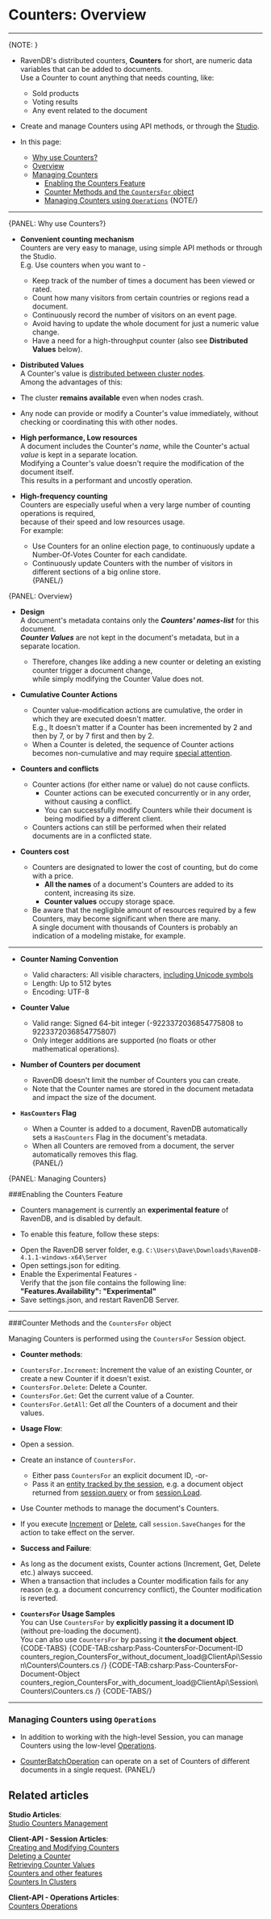 # Counters: Overview
---

{NOTE: }

* RavenDB's distributed counters, **Counters** for short, are numeric data variables that can be added to documents.  
  Use a Counter to count anything that needs counting, like:
   * Sold products  
   * Voting results  
   * Any event related to the document  

* Create and manage Counters using API methods, or through the [Studio](../../../studio/database/documents/document-view/additional-features/counters).  

* In this page:  
  * [Why use Counters?](../../../client-api/session/counters/overview#why-use-counters?)  
  * [Overview](../../../client-api/session/counters/overview#overview)  
  * [Managing Counters](../../../client-api/session/counters/overview#managing-counters)  
      * [Enabling the Counters Feature](../../../client-api/session/counters/overview#enabling-the-counters-feature)  
      * [Counter Methods and the `CountersFor` object](../../../client-api/session/counters/overview#counter-methods-and-the--object)  
      * [Managing Counters using `Operations`](../../../client-api/session/counters/overview#managing-counters-using-)
{NOTE/}

---

{PANEL: Why use Counters?}

* **Convenient counting mechanism**  
Counters are very easy to manage, using simple API methods or through the Studio.  
E.g. Use counters when you want to -  
  - Keep track of the number of times a document has been viewed or rated.  
  - Count how many visitors from certain countries or regions read a document.  
  - Continuously record the number of visitors on an event page.  
  - Avoid having to update the whole document for just a numeric value change.  
  - Have a need for a high-throughput counter (also see **Distributed Values** below).  

* **Distributed Values**  
A Counter's value is [distributed between cluster nodes](../../../client-api/session/counters/counters-in-clusters).  
Among the advantages of this:  

 * The cluster **remains available** even when nodes crash.  
 * Any node can provide or modify a Counter's value immediately, without checking or coordinating this with other nodes.  

* **High performance, Low resources**  
A document includes the Counter's _name_, while the Counter's actual _value_ is kept in a separate location.  
Modifying a Counter's value doesn't require the modification of the document itself.  
This results in a performant and uncostly operation.

* **High-frequency counting**  
Counters are especially useful when a very large number of counting operations is required,  
because of their speed and low resources usage.  
For example:  
  - Use Counters for an online election page, to continuously update a Number-Of-Votes Counter for each candidate.  
  - Continuously update Counters with the number of visitors in different sections of a big online store.  
{PANEL/}

{PANEL: Overview}

* **Design**  
  A document's metadata contains only the ***Counters' names-list*** for this document.  
  ***Counter Values*** are not kept in the document's metadata, but in a separate location.  
  * Therefore, changes like adding a new counter or deleting an existing counter trigger a document change,  
    while simply modifying the Counter Value does not.  

* **Cumulative Counter Actions**  
   - Counter value-modification actions are cumulative, the order in which they are executed doesn't matter.  
     E.g., It doesn't matter if a Counter has been incremented by 2 and then by 7, or by 7 first and then by 2.  
   - When a Counter is deleted, the sequence of Counter actions becomes non-cumulative and may require [special attention](../../../client-api/session/counters/counters-in-clusters#concurrent-delete-and-increment).  

* **Counters and conflicts**  
  * Counter actions (for either name or value) do not cause conflicts.  
      - Counter actions can be executed concurrently or in any order, without causing a conflict.  
      - You can successfully modify Counters while their document is being modified by a different client.  
  * Counters actions can still be performed when their related documents are in a conflicted state.  

* **Counters cost**  
  * Counters are designated to lower the cost of counting, but do come with a price.  
     * **All the names** of a document's Counters are added to its content, increasing its size.  
     * **Counter values** occupy storage space.  
  * Be aware that the negligible amount of resources required by a few Counters, 
    may become significant when there are many.  
    A single document with thousands of Counters is probably an indication of a modeling mistake, 
    for example.

---

* **Counter Naming Convention**  
    * Valid characters: All visible characters, [including Unicode symbols](../../../studio/database/documents/document-view/additional-features/counters#section)  
    * Length: Up to 512 bytes  
    * Encoding: UTF-8  

* **Counter Value**  
    * Valid range: Signed 64-bit integer (-9223372036854775808 to 9223372036854775807)  
    * Only integer additions are supported (no floats or other mathematical operations).

* **Number of Counters per document**  
    * RavenDB doesn't limit the number of Counters you can create.  
    * Note that the Counter names are stored in the document metadata and impact the size of the document.  

* **`HasCounters` Flag**  
    * When a Counter is added to a document, RavenDB automatically sets a `HasCounters` Flag in the document's metadata.  
    * When all Counters are removed from a document, the server automatically removes this flag.  
{PANEL/}

{PANEL: Managing Counters}

###Enabling the Counters Feature

* Counters management is currently an **experimental feature** of RavenDB, and is disabled by default.  

*  To enable this feature, follow these steps:  
  - Open the RavenDB server folder, e.g. `C:\Users\Dave\Downloads\RavenDB-4.1.1-windows-x64\Server`  
  - Open settings.json for editing.  
  - Enable the Experimental Features -  
    Verify that the json file contains the following line: **"Features.Availability": "Experimental"**  
  - Save settings.json, and restart RavenDB Server.  

---

###Counter Methods and the `CountersFor` object

Managing Counters is performed using the `CountersFor` Session object.  

*  **Counter methods**:  
  - `CountersFor.Increment`: Increment the value of an existing Counter, or create a new Counter if it doesn't exist.  
  - `CountersFor.Delete`: Delete a Counter.  
  - `CountersFor.Get`: Get the current value of a Counter.  
  - `CountersFor.GetAll`: Get _all_ the Counters of a document and their values.  

*  **Usage Flow**:  
  * Open a session.  
  * Create an instance of `CountersFor`.  
      * Either pass `CountersFor` an explicit document ID, -or-  
      * Pass it an [entity tracked by the session](../../../client-api/session/loading-entities), e.g. a document object returned from [session.query](../../../client-api/session/querying/how-to-query) or from [session.Load](../../../client-api/session/loading-entities#load).  
  * Use Counter methods to manage the document's Counters.  
  * If you execute [Increment](../../../client-api/session/counters/create-or-modify) or [Delete](../../../client-api/session/counters/delete), call `session.SaveChanges` for the action to take effect on the server.  

*  **Success and Failure**:  
  - As long as the document exists, Counter actions (Increment, Get, Delete etc.) always succeed.
  - When a transaction that includes a Counter modification fails for any reason (e.g. a document concurrency conflict), 
    the Counter modification is reverted.

* **`CountersFor` Usage Samples**  
  You can Use `CountersFor` by **explicitly passing it a document ID** (without pre-loading the document).  
  You can also use `CountersFor` by passing it **the document object**.  
  {CODE-TABS}
  {CODE-TAB:csharp:Pass-CountersFor-Document-ID counters_region_CountersFor_without_document_load@ClientApi\Session\Counters\Counters.cs /}
  {CODE-TAB:csharp:Pass-CountersFor-Document-Object counters_region_CountersFor_with_document_load@ClientApi\Session\Counters\Counters.cs /}
  {CODE-TABS/}

---

### Managing Counters using `Operations`

* In addition to working with the high-level Session, you can manage Counters using the low-level [Operations](../../../client-api/operations/what-are-operations).  

* [CounterBatchOperation](../../../client-api/operations/counters/counter-batch) 
can operate on a set of Counters of different documents in a single request.
{PANEL/}

## Related articles
**Studio Articles**:  
[Studio Counters Management](../../../studio/database/documents/document-view/additional-features/counters#counters)  

**Client-API - Session Articles**:  
[Creating and Modifying Counters](../../../client-api/session/counters/create-or-modify)  
[Deleting a Counter](../../../client-api/session/counters/delete)  
[Retrieving Counter Values](../../../client-api/session/counters/retrieve-counter-values)  
[Counters and other features](../../../client-api/session/counters/counters-and-other-features)  
[Counters In Clusters](../../../client-api/session/counters/counters-in-clusters)  

**Client-API - Operations Articles**:  
[Counters Operations](../../../client-api/operations/counters/get-counters#operations--counters--how-to-get-counters)  
